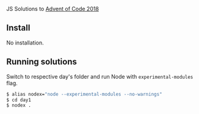 JS Solutions to [Advent of Code 2018](https://adventofcode.com/2018)

## Install
No installation.

## Running solutions
Switch to respective day's folder and run Node with `experimental-modules` flag.

```bash
$ alias nodex="node --experimental-modules --no-warnings"
$ cd day1
$ nodex .
```
